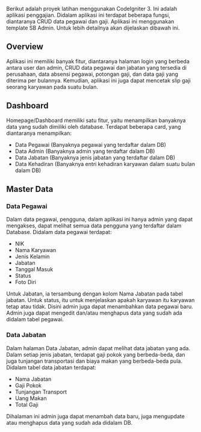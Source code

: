 Berikut adalah proyek latihan menggunakan CodeIgniter 3. Ini adalah aplikasi penggajian. Didalam aplikasi ini terdapat beberapa fungsi, diantaranya CRUD data pegawai dan gaji.
Aplikasi ini menggunakan template SB Admin. Untuk lebih detailnya akan dijelaskan dibawah ini.

## Overview
Aplikasi ini memiliki banyak fitur, diantaranya halaman login yang berbeda antara user dan admin, CRUD data pegawai dan jabatan yang tersedia di perusahaan, data absensi pegawai, potongan gaji, dan data gaji yang diterima per bulannya. Kemudian, aplikasi ini juga dapat mencetak slip gaji seorang karyawan pada suatu bulan.

## Dashboard
Homepage/Dashboard memiliki satu fitur, yaitu menampilkan banyaknya data yang sudah dimiliki oleh database. Terdapat beberapa card, yang diantaranya menampilkan:
* Data Pegawai (Banyaknya pegawai yang terdaftar dalam DB)
* Data Admin (Banyaknya admin yang terdaftar dalam DB)
* Data Jabatan (Banyaknya jenis jabatan yang terdaftar dalam DB)
* Data Kehadiran (Banyaknya entri kehadiran karyawan dalam suatu bulan dalam DB)

## Master Data
### Data Pegawai
Dalam data pegawai, pengguna, dalam aplikasi ini hanya admin yang dapat mengakses, dapat melihat semua data pengguna yang terdaftar dalam Database. Didalam data pegawai terdapat:
* NIK
* Nama Karyawan
* Jenis Kelamin
* Jabatan
* Tanggal Masuk
* Status
* Foto Diri

Untuk Jabatan, ia tersambung dengan kolom Nama Jabatan pada tabel jabatan. Untuk status, itu untuk menjelaskan apakah karyawan itu karyawan tetap atau tidak.
Disini admin juga dapat menambahkan data pegawai baru. Admin juga dapat mengedit dan/atau menghapus data yang sudah ada didalam tabel pegawai.

### Data Jabatan
Dalam halaman Data Jabatan, admin dapat melihat data jabatan yang ada. Dalam setiap jenis jabatan, terdapat gaji pokok yang berbeda-beda, dan juga tunjangan transportasi dan biaya makan yang berbeda-beda pula. Didalam tabel data jabatan terdapat:
* Nama Jabatan
* Gaji Pokok
* Tunjangan Transport
* Uang Makan
* Total Gaji

Dihalaman ini admin juga dapat menambah data baru, juga mengupdate atau menghapus data yang sudah ada didalam DB.

